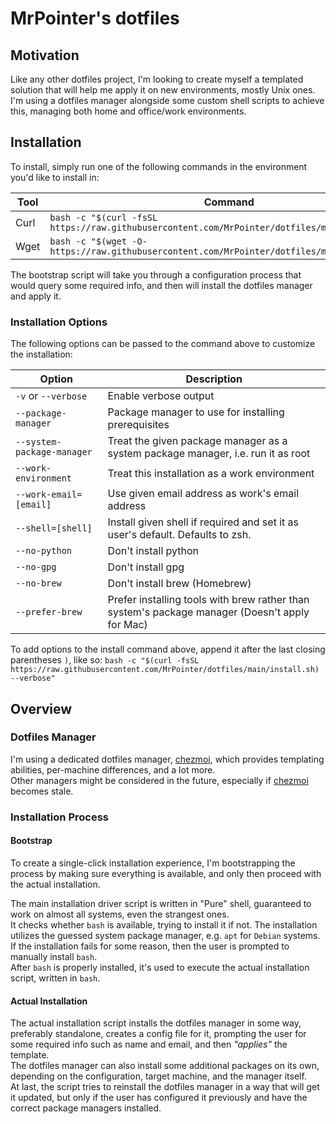 # MrPointer's dotfiles

## Motivation

Like any other dotfiles project, I'm looking to create myself
a templated solution that will help me apply it on new environments, mostly Unix ones.  
I'm using a dotfiles manager alongside some custom shell scripts to achieve this,
managing both home and office/work environments.  

## Installation

To install, simply run one of the following commands
in the environment you'd like to install in:  

| Tool | Command                                                                                        |
| ---- | ---------------------------------------------------------------------------------------------- |
| Curl | `bash -c "$(curl -fsSL https://raw.githubusercontent.com/MrPointer/dotfiles/main/install.sh)"` |
| Wget | `bash -c "$(wget -O- https://raw.githubusercontent.com/MrPointer/dotfiles/main/install.sh)"`   |

The bootstrap script will take you through a configuration process
that would query some required info, and then will install the dotfiles manager and apply it.  

### Installation Options

The following options can be passed to the command above to customize the installation:  

| Option                     | Description                                                                                    |
| -------------------------- | ---------------------------------------------------------------------------------------------- |
| `-v` or `--verbose`        | Enable verbose output                                                                          |
| `--package-manager`        | Package manager to use for installing prerequisites                                            |
| `--system-package-manager` | Treat the given package manager as a system package manager, i.e. run it as root               |
| `--work-environment`       | Treat this installation as a work environment                                                  |
| `--work-email=[email]`     | Use given email address as work's email address                                                |
| `--shell=[shell]`          | Install given shell if required and set it as user's default. Defaults to zsh.                 |
| `--no-python`              | Don't install python                                                                           |
| `--no-gpg`                 | Don't install gpg                                                                              |
| `--no-brew`                | Don't install brew (Homebrew)                                                                  |
| `--prefer-brew`            | Prefer installing tools with brew rather than system's package manager (Doesn't apply for Mac) |

To add options to the install command above, append it after the last closing parentheses `)`, like so:
`bash -c "$(curl -fsSL https://raw.githubusercontent.com/MrPointer/dotfiles/main/install.sh) --verbose"`

## Overview

### Dotfiles Manager

I'm using a dedicated dotfiles manager, [chezmoi][chezmoi-url], which provides templating abilities,
per-machine differences, and a lot more.  
Other managers might be considered in the future, especially if [chezmoi][chezmoi-url] becomes stale.  

### Installation Process

#### Bootstrap

To create a single-click installation experience, I'm bootstrapping the process
by making sure everything is available, and only then proceed with the actual installation.  

The main installation driver script is written in "Pure" shell,
guaranteed to work on almost all systems, even the strangest ones.  
It checks whether `bash` is available, trying to install it if not. 
The installation utilizes the guessed system package manager, e.g. `apt` for `Debian` systems.  
If the installation fails for some reason, then the user is prompted to manually install `bash`.  
After `bash` is properly installed, it's used to execute the actual installation script, written in `bash`.  

#### Actual Installation

The actual installation script installs the dotfiles manager in some way, preferably standalone,
creates a config file for it, prompting the user for some required info such as name and email,
and then *"applies"* the template.  
The dotfiles manager can also install some additional packages on its own, depending on the configuration,
target machine, and the manager itself.  
At last, the script tries to reinstall the dotfiles manager in a way that will get it updated,
but only if the user has configured it previously and have the correct package managers installed.

[chezmoi-url]: https://www.chezmoi.io/
